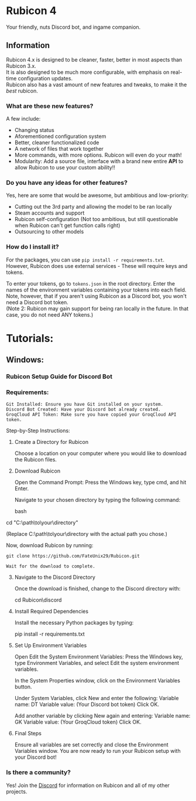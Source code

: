 # Rubicon 4
Your friendly, nuts Discord bot, and ingame companion.


## Information
Rubicon 4.x is designed to be cleaner, faster, better in most aspects than Rubicon 3.x.<br>
It is also designed to be much more configurable, with emphasis on real-time configuration updates.<br>
Rubicon also has a vast amount of new features and tweaks, to make it the *best* rubicon.<br>

### What are these new features?
A few include:
- Changing status
- Aforementioned configuration system
- Better, cleaner functionalized code
- A network of files that work together
- More commands, with more options. Rubicon will even do your math!
- Modularity: Add a source file, interface with a brand new entire __API__ to allow Rubicon to use your custom ability!!

### Do you have any ideas for other features?
Yes, here are some that would be awesome, but ambitious and low-priority:
- Cutting out the 3rd party and allowing the model to be ran locally
- Steam accounts and support
- Rubicon self-configuration (Not too ambitious, but still questionable when Rubicon can't get function calls right)
- Outsourcing to other models

### How do I install it?
For the packages, you can use `pip install -r requirements.txt`.<br>
However, Rubicon does use external services - These will require keys and tokens.<br>

To enter your tokens, go to `tokens.json` in the root directory. Enter the names of the environment variables containing your tokens into each field.<br>
Note, however, that if you aren't using Rubicon as a Discord bot, you won't need a Discord bot token.<br>
(Note 2: Rubicon may gain support for being ran locally in the future. In that case, you do not need ANY tokens.)

# Tutorials:

## Windows:

### Rubicon Setup Guide for Discord Bot

### Requirements:

    Git Installed: Ensure you have Git installed on your system.
    Discord Bot Created: Have your Discord bot already created.
    GroqCloud API Token: Make sure you have copied your GroqCloud API token.

Step-by-Step Instructions:
1. Create a Directory for Rubicon

    Choose a location on your computer where you would like to download the Rubicon files.

2. Download Rubicon

    Open the Command Prompt:
        Press the Windows key, type cmd, and hit Enter.

    Navigate to your chosen directory by typing the following command:

    bash

cd "C:\path\to\your\directory"

(Replace C:\path\to\your\directory with the actual path you chose.)

Now, download Rubicon by running:

    git clone https://github.com/FateUnix29/Rubicon.git

    Wait for the download to complete.

3. Navigate to the Discord Directory

    Once the download is finished, change to the Discord directory with:

    cd Rubicon\discord

4. Install Required Dependencies

    Install the necessary Python packages by typing:

    pip install -r requirements.txt

5. Set Up Environment Variables

    Open Edit the System Environment Variables:
        Press the Windows key, type Environment Variables, and select Edit the system environment variables.

    In the System Properties window, click on the Environment Variables button.

    Under System Variables, click New and enter the following:
        Variable name: DT
        Variable value: (Your Discord bot token)
        Click OK.

    Add another variable by clicking New again and entering:
        Variable name: GK
        Variable value: (Your GroqCloud token)
        Click OK.

6. Final Steps

    Ensure all variables are set correctly and close the Environment Variables window.
    You are now ready to run your Rubicon setup with your Discord bot!

### Is there a community?
Yes! Join the [Discord](https://discord.gg/AnxGWymKbA) for information on Rubicon and all of my other projects.
